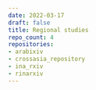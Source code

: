 ```yaml
---
date: 2022-03-17
draft: false
title: Regional studies
repo_count: 4
repositories:
- arabixiv
- crossasia_repository
- ina_rxiv
- rinarxiv
---
```



